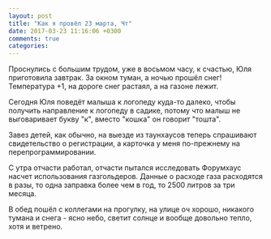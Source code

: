 ```yaml
---
layout: post
title: "Как я провёл 23 марта, Чт"
date: 2017-03-23 11:16:06 +0300
comments: true
categories: 
---
```

Проснулись с большим трудом, уже в восьмом часу, к счастью, Юля приготовила завтрак. За окном туман, а ночью прошёл снег! Температура +1, на дороге снег растаял, а на газоне лежит.

Сегодня Юля поведёт малыша к логопеду куда-то далеко, чтобы получить направление к логопеду в садике, потому что малыш не выговаривает букву "к", вместо "кошка" он говорит "тошта".

Завез детей, как обычно, на выезде из таунхаусов теперь спрашивают свидетельство о регистрации, а карточка у меня по-прежнему на перепрограммировании.

С утра отчасти работал, отчасти пытался исследовать Форумхаус насчет использования газгольдеров. Данные о расходе газа расходятся в разы, то одна заправка более чем в год, то 2500 литров за три месяца. 

В обед пошёл с коллегами на прогулку, на улице оч хорошо, никакого тумана и снега - ясно небо, светит солнце и вообще довольно тепло, хотя и ветрено.